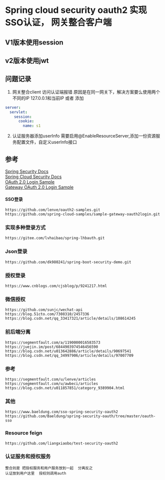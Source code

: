 # Spring cloud security oauth2 实现SSO认证， 网关整合客户端

## V1版本使用session
## v2版本使用jwt


## 问题记录
1. 网关整合client 访问认证端报错 原因是在同一网关下，解决方案要么使用两个不同的IP 127.0.0.1和当前IP 或者 添加
```yaml
server:
  servlet:
    session:
      cookie:
        name: s1
```
2. 认证服务器添加userInfo 需要启用@EnableResourceServer,添加一份资源服务配置文件，自定义userInfo接口

## 参考
[Spring Security Docs](https://docs.spring.io/spring-security/site/docs/5.4.1/reference/html5/) <br>
[Spring Cloud Security Docs](https://docs.spring.io/spring-cloud-security/docs/2.2.4.RELEASE/reference/html/) <br>
[OAuth 2.0 Login Sample](https://github.com/spring-projects/spring-security/tree/master/samples/boot/oauth2login) <br>
[Gateway OAuth 2.0 Login Sample](https://github.com/spring-cloud-samples/sample-gateway-oauth2login) <br>
#### SSO登录
    https://github.com/lenve/oauth2-samples.git 
    https://github.com/spring-cloud-samples/sample-gateway-oauth2login.git 
### 实现多种登录方式
    https://gitee.com/lvhaibao/spring-lhbauth.git 
###  Json登录
    https://github.com/dk980241/spring-boot-security-demo.git 
### 授权登录 
    https://www.cnblogs.com/cjsblog/p/9241217.html 
### 微信授权
    https://github.com/sunjc/wechat-api
    https://blog.51cto.com/7308310/2457336
    https://blog.csdn.net/qq_33417321/article/details/108614245
### 前后端分离
    https://segmentfault.com/a/1190000016583573 
    https://juejin.im/post/6844903974546456590
    https://blog.csdn.net/u013642886/article/details/90697541
    https://blog.csdn.net/qq_34997906/article/details/97007709
### 参考
    https://segmentfault.com/u/lenve/articles 
    https://segmentfault.com/u/awbeci/articles 
    https://blog.csdn.net/u011857851/category_9389904.html 
### 其他
    https://www.baeldung.com/sso-spring-security-oauth2 
    https://github.com/Baeldung/spring-security-oauth/tree/master/oauth-sso 

### Resource feign
    https://github.com/liangxiaobo/test-security-oauth2

### 认证服务和授权服务
    整合则是 把授权服务和用户服务放到一起  分离反之
    认证放到用户这里  授权则调用auth
